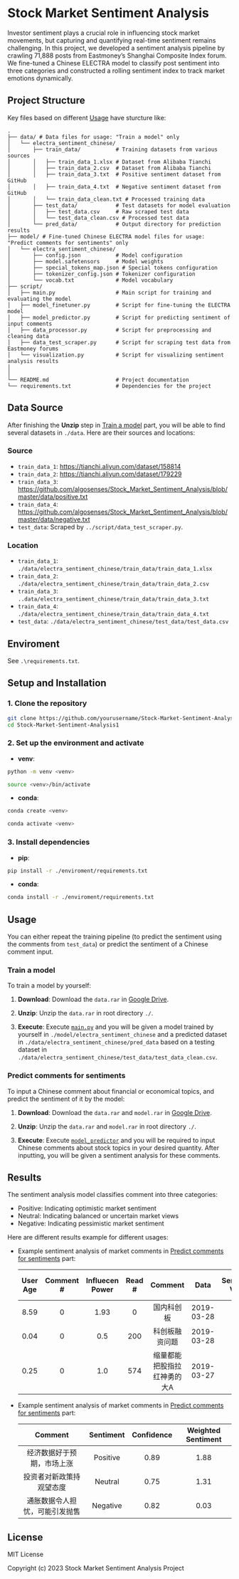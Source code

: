 # Stock Market Sentiment Analysis

Investor sentiment plays a crucial role in influencing stock market movements, but capturing and quantifying real-time sentiment remains challenging. In this project, we developed a sentiment analysis pipeline by crawling 71,888 posts from Eastmoney’s Shanghai Composite Index forum. We fine-tuned a Chinese ELECTRA model to classify post sentiment into three categories and constructed a rolling sentiment index to track market emotions dynamically.

## Project Structure

Key files based on different [Usage](#usage) have sturcture like:

```
.
├── data/ # Data files for usage: "Train a model" only
│   └── electra_sentiment_chinese/
│       ├── train_data/           # Training datasets from various sources
│       │   ├── train_data_1.xlsx # Dataset from Alibaba Tianchi
│       │   ├── train_data_2.csv  # Dataset from Alibaba Tianchi
│       │   ├── train_data_3.txt  # Positive sentiment dataset from GitHub
│       │   ├── train_data_4.txt  # Negative sentiment dataset from GitHub
│       │   └── train_data_clean.txt # Processed training data
│       ├── test_data/            # Test datasets for model evaluation
│       │   ├── test_data.csv     # Raw scraped test data
│       │   └── test_data_clean.csv # Processed test data
│       └── pred_data/            # Output directory for prediction results
├── model/ # Fine-tuned Chinese ELECTRA model files for usage: "Predict comments for sentiments" only
│   └── electra_sentiment_chinese/
│       ├── config.json           # Model configuration
│       ├── model.safetensors     # Model weights
│       ├── special_tokens_map.json # Special tokens configuration
│       ├── tokenizer_config.json # Tokenizer configuration
│       └── vocab.txt             # Model vocabulary
├── script/
│   ├── main.py                   # Main script for training and evaluating the model
│   ├── model_finetuner.py        # Script for fine-tuning the ELECTRA model
│   ├── model_predictor.py        # Script for predicting sentiment of input comments
│   ├── data_processor.py         # Script for preprocessing and cleaning data
│   ├── data_test_scraper.py      # Script for scraping test data from Eastmoney forums
│   └── visualization.py          # Script for visualizing sentiment analysis results
│
│
└── README.md                     # Project documentation
└── requirements.txt              # Dependencies for the project
```

## Data Source

After finishing the **Unzip** step in [Train a model](#train-a-model) part, you will be able to find several datasets in `./data`. Here are their sources and locations:

### Source

- `train_data_1`: https://tianchi.aliyun.com/dataset/158814
- `train_data_2`: https://tianchi.aliyun.com/dataset/179229
- `train_data_3`: https://github.com/algosenses/Stock_Market_Sentiment_Analysis/blob/master/data/positive.txt
- `train_data_4`: https://github.com/algosenses/Stock_Market_Sentiment_Analysis/blob/master/data/negative.txt
- `test_data`: Scraped by `../script/data_test_scraper.py`.


### Location

- `train_data_1`: `./data/electra_sentiment_chinese/train_data/train_data_1.xlsx`
- `train_data_2`: `./data/electra_sentiment_chinese/train_data/train_data_2.csv`
- `train_data_3`: `..data/electra_sentiment_chinese/train_data/train_data_3.txt`
- `train_data_4`: `./data/electra_sentiment_chinese/train_data/train_data_4.txt`
- `test_data`: `./data/electra_sentiment_chinese/test_data/test_data.csv`

## Enviroment

See `.\requirements.txt`.


## Setup and Installation

### 1. Clone the repository

```bash
git clone https://github.com/yourusername/Stock-Market-Sentiment-Analysis1.git
cd Stock-Market-Sentiment-Analysis1
```

### 2. Set up the environment and activate

- **venv**:

```bash
python -m venv <venv>

source <venv>/bin/activate
```

- **conda**:

```bash
conda create <venv>

conda activate <venv>
```

### 3. Install dependencies

- **pip**:

```bash
pip install -r ./enviroment/requirements.txt
```

- **conda**:

```bash
conda install -r ./enviroment/requirements.txt
```

## Usage

You can either repeat the training pipeline (to predict the sentiment using the comments from `test_data`) or predict the sentiment of a Chinese comment input.

### Train a model

To train a model by yourself:

1. **Download**: Download the `data.rar` in [Google Drive](https://drive.google.com/drive/folders/1XJNfichk1kVdcaTAptdlns2KVjW8eKPN?dmr=1&ec=wgc-drive-hero-goto).

2. **Unzip**: Unzip the `data.rar` in root directory `./`.

3. **Execute**: Execute [`main.py`](https://github.com/ZijianWang1125/Stock-Market-Sentiment-Analysis/blob/main/script/main.py) and you will be given a model trained by yourself in `./model/electra_sentiment_chinese` and a predicted dataset in `./data/electra_sentiment_chinese/pred_data` based on a testing dataset in `./data/electra_sentiment_chinese/test_data/test_data_clean.csv`.

### Predict comments for sentiments

To input a Chinese comment about financial or economical topics, and predict the sentiment of it by the model:

1. **Download**: Download the `data.rar` and `model.rar` in [Google Drive](https://drive.google.com/drive/folders/1XJNfichk1kVdcaTAptdlns2KVjW8eKPN?dmr=1&ec=wgc-drive-hero-goto).

2. **Unzip**: Unzip the `data.rar` and `model.rar` in root directory `./`.

3. **Execute**: Execute [`model_predictor`](https://github.com/ZijianWang1125/Stock-Market-Sentiment-Analysis/blob/main/script/model_finetuner.py) and you will be required to input Chinese comments about stock topics in your desired quantity. After inputting, you will be given a sentiment analysis for these comments.

## Results

The sentiment analysis model classifies comment into three categories:
- Positive: Indicating optimistic market sentiment
- Neutral: Indicating balanced or uncertain market views
- Negative: Indicating pessimistic market sentiment

Here are different results example for different usages:

- Example sentiment analysis of market comments in [Predict comments for sentiments](#predict-comments-for-sentiments) part:

  | User Age | Comment # | Influecen Power | Read # |           Comment           |    Data    | Sentiment Value | Confidence | Weighted Sentiment Value |
  | :------: | :-------: | :-------------: | :----: | :-------------------------: | :--------: | :-------------: | :--------: | :----------------------: |
  |   8.59   |     0     |      1.93       |   0    |         国内科创板          | 2019-03-28 |        2        |    0.56    |           1.50           |
  |   0.04   |     0     |       0.5       |  200   |       科创板融资问题        | 2019-03-28 |        2        |    0.65    |           1.58           |
  |   0.25   |     0     |       1.0       |  574   | 缩量都能把股指拉红神勇的大A | 2019-03-27 |        2        |    0.73    |           1.59           |

- Example sentiment analysis of market comments in [Predict comments for sentiments](#predict-comments-for-sentiments) part:

  |            Comment             | Sentiment | Confidence | Weighted Sentiment |
  | :----------------------------: | :-------: | :--------: | :----------------: |
  |   经济数据好于预期，市场上涨   | Positive  |    0.89    |        1.88        |
  |    投资者对新政策持观望态度    |  Neutral  |    0.75    |        1.31        |
  | 通胀数据令人担忧，可能引发抛售 | Negative  |    0.82    |        0.03        |

## License

MIT License

Copyright (c) 2023 Stock Market Sentiment Analysis Project
